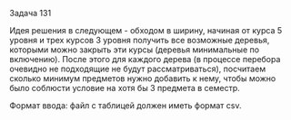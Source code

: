 Задача 131

Идея решения в следующем - обходом в ширину, начиная от курса 5 уровня и трех курсов 3 уровня получить все возможные деревья, которыми можно закрыть эти курсы (деревья минимальные по включению). После этого для каждого дерева (в процессе перебора очевидно не подходящие не будут рассматриваться), посчитаем сколько минимум предметов нужно добавить к нему, чтобы можно было соблюсти условие на хотя бы 3 предмета в семестр.

Формат ввода: файл с таблицей должен иметь формат csv.